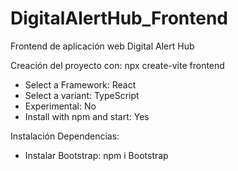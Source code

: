 # DigitalAlertHub_Frontend

Frontend de aplicación web Digital Alert Hub

Creación del proyecto con: npx create-vite frontend

- Select a Framework: React
- Select a variant: TypeScript
- Experimental: No
- Install with npm and start: Yes

Instalación Dependencias:

- Instalar Bootstrap: npm i Bootstrap
